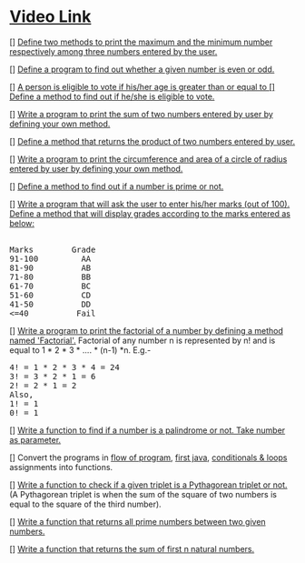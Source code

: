 # [Video Link](https://youtu.be/vvanI8NRlSI)

[] [Define two methods to print the maximum and the minimum number respectively among three numbers entered by the user.](https://www.java[]com/2019/05/how-to-find-largest-and-smallest-of-three-numbers-in-java.html)

[] [Define a program to find out whether a given number is even or odd.](https://www.geeksforgeeks.org/java-program-to-check-if-a-given-integer-is-odd-or-even/)

[] [A person is eligible to vote if his/her age is greater than or equal to [] Define a method to find out if he/she is eligible to vote.](https://www.efaculty.in/java-programs/voting-age-program-in-java/)

[] [Write a program to print the sum of two numbers entered by user by defining your own method.](https://code4coding.com/addition-of-two-numbers-in-java-using-method/)

[] [Define a method that returns the product of two numbers entered by user.](https://code4coding.com/java-program-to-multiply-two-numbers-using-method/)

[] [Write a program to print the circumference and area of a circle of radius entered by user by defining your own method.](https://beginnersbook.com/2014/01/java-program-to-calculate-area-and-circumference-of-circle/)

[] [Define a method to find out if a number is prime or not.](https://www.geeksforgeeks.org/java-program-to-check-if-a-number-is-prime-or-not/)

[] [Write a program that will ask the user to enter his/her marks (out of 100). Define a method that will display grades according to the marks entered as below:](https://www.techcrashcourse.com/2017/02/java-program-to-calculate-grade-of-students.html) <br/>
<pre> 
Marks        Grade 
91-100         AA 
81-90          AB 
71-80          BB 
61-70          BC 
51-60          CD 
41-50          DD 
<=40          Fail 
</pre>

[] [Write a program to print the factorial of a number by defining a method named 'Factorial'.](https://www.javatpoint.com/factorial-program-in-java)
Factorial of any number n is represented by n! and is equal to 1 * 2 * 3 * .... * (n-1) *n. E.g.- <br/>
<pre>
4! = 1 * 2 * 3 * 4 = 24 
3! = 3 * 2 * 1 = 6 
2! = 2 * 1 = 2 
Also, 
1! = 1 
0! = 1
</pre>

[] [Write a function to find if a number is a palindrome or not. Take number as parameter.](https://www.geeksforgeeks.org/check-if-a-number-is-palindrome/)

[] Convert the programs in [flow of program](01-flow-of-program.md), [first java](02-first-java.md), [conditionals & loops](03-conditionals-loops.md) assignments into functions.

[] [Write a function to check if a given triplet is a Pythagorean triplet or not.](https://www.geeksforgeeks.org/find-pythagorean-triplet-in-an-unsorted-array/) (A Pythagorean triplet is when the sum of the square of two numbers is equal to the square of the third number).

[] [Write a function that returns all prime numbers between two given numbers.](https://www.geeksforgeeks.org/program-to-find-prime-numbers-between-given-interval/)

[] [Write a function that returns the sum of first n natural numbers.](https://www.geeksforgeeks.org/program-find-sum-first-n-natural-numbers/)
